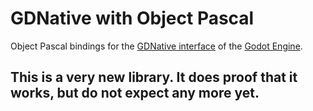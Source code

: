 GDNative with Object Pascal
=======
Object Pascal bindings for the
[GDNative interface](https://github.com/GodotNativeTools/godot_headers) of the [Godot Engine](https://godotengine.org/).

## This is a very new library. It does proof that it works, but do not expect any more yet.